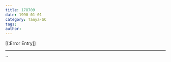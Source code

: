 ```yaml
---
title: 178709
date: 1990-01-01
category: Tanya-SC
tags: 
author: 
---
```


[[:Error Entry]]

---



``
